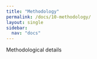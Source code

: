 ```yaml
---
title: "Methodology"
permalink: /docs/10-methodology/
layout: single
sidebar:
  nav: "docs"
---
```


Methodological details